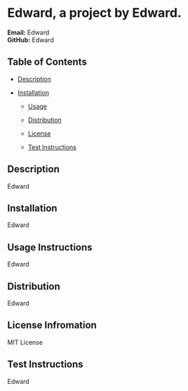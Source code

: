 
  # Edward, a project by Edward.

  **Email:** Edward  
  **GitHub:** Edward

  ## Table of Contents  
  * [Description](#description)  
  
  * [Installation](#installation)  
    
  
    * [Usage](#usage)  
        
  
    * [Distribution](#distribution)  
        
  
    * [License](#license)  
        
  
    * [Test Instructions](#test)  
      

  ## Description
  Edward  

  
  ## Installation 
  Edward
      

  
  ## Usage Instructions  
  Edward
      

  
  ## Distribution  
  Edward
      

  
  ## License Infromation  
  MIT License
      

  
  ## Test Instructions  
  Edward
      
  
